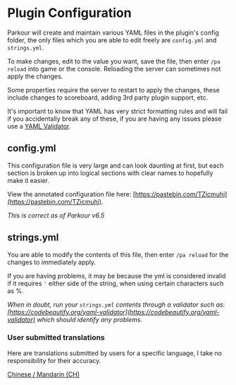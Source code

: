Plugin Configuration
======

Parkour will create and maintain various YAML files in the plugin's config folder, the only files which you are able to edit freely are `config.yml` and `strings.yml`.

To make changes, edit to the value you want, save the file, then enter `/pa reload` into game or the console. Reloading the server can sometimes not apply the changes.

Some properties require the server to restart to apply the changes, these include changes to scoreboard, adding 3rd party plugin support, etc.

It's important to know that YAML has very strict formatting rules and will fail if you accidentally break any of these, if you are having any issues please use a [YAML Validator](https://codebeautify.org/yaml-validator).

## config.yml

This configuration file is very large and can look daunting at first, but each section is broken up into logical sections with clear names to hopefully make it easier.

View the annotated configuration file here: [https://pastebin.com/TZicmuhi](https://pastebin.com/TZicmuhi).

_This is correct as of Parkour v6.5_

## strings.yml

You are able to modify the contents of this file, then enter `/pa reload` for the changes to immediately apply.

If you are having problems, it may be because the yml is considered invalid if it requires `'` either side of the string, when using certain characters such as %.

_When in doubt, run your `strings.yml` contents through a validator such as: [https://codebeautify.org/yaml-validator](https://codebeautify.org/yaml-validator) which should identify any problems._

### User submitted translations

Here are translations submitted by users for a specific language, I take no responsibility for their accuracy.

[Chinese / Mandarin (CH)](files/translations/ch/strings.yml)
